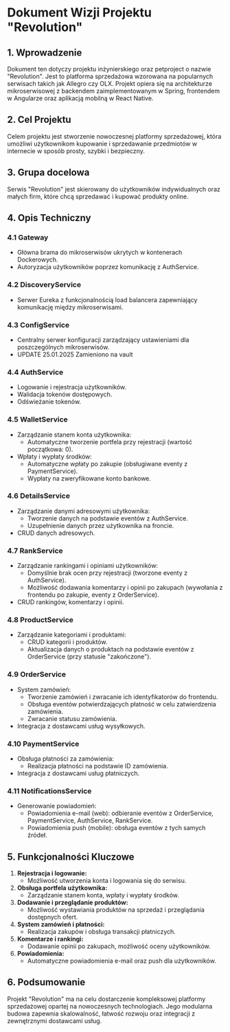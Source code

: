 # Dokument Wizji Projektu "Revolution"

## 1. Wprowadzenie
Dokument ten dotyczy projektu inżynierskiego oraz petproject o nazwie "Revolution". Jest to platforma sprzedażowa wzorowana na popularnych serwisach takich jak Allegro czy OLX. Projekt opiera się na architekturze mikroserwisowej z backendem zaimplementowanym w Spring, frontendem w Angularze oraz aplikacją mobilną w React Native.

## 2. Cel Projektu
Celem projektu jest stworzenie nowoczesnej platformy sprzedażowej, która umożliwi użytkownikom kupowanie i sprzedawanie przedmiotów w internecie w sposób prosty, szybki i bezpieczny.

## 3. Grupa docelowa
Serwis "Revolution" jest skierowany do użytkowników indywidualnych oraz małych firm, które chcą sprzedawać i kupować produkty online.

## 4. Opis Techniczny
### 4.1 Gateway
- Główna brama do mikroserwisów ukrytych w kontenerach Dockerowych.
- Autoryzacja użytkowników poprzez komunikację z AuthService.

### 4.2 DiscoveryService
- Serwer Eureka z funkcjonalnością load balancera zapewniający komunikację między mikroserwisami.

### 4.3 ConfigService
- Centralny serwer konfiguracji zarządzający ustawieniami dla poszczególnych mikroserwisów.
- UPDATE 25.01.2025 Zamieniono na vault

### 4.4 AuthService
- Logowanie i rejestracja użytkowników.
- Walidacja tokenów dostępowych.
- Odświeżanie tokenów.

### 4.5 WalletService
- Zarządzanie stanem konta użytkownika:
    - Automatyczne tworzenie portfela przy rejestracji (wartość początkowa: 0).
- Wpłaty i wypłaty środków:
    - Automatyczne wpłaty po zakupie (obsługiwane eventy z PaymentService).
    - Wypłaty na zweryfikowane konto bankowe.

### 4.6 DetailsService
- Zarządzanie danymi adresowymi użytkownika:
    - Tworzenie danych na podstawie eventów z AuthService.
    - Uzupełnienie danych przez użytkownika na froncie.
- CRUD danych adresowych.

### 4.7 RankService
- Zarządzanie rankingami i opiniami użytkowników:
    - Domyślnie brak ocen przy rejestracji (tworzone eventy z AuthService).
    - Możliwość dodawania komentarzy i opinii po zakupach (wywołania z frontendu po zakupie, eventy z OrderService).
- CRUD rankingów, komentarzy i opinii.

### 4.8 ProductService
- Zarządzanie kategoriami i produktami:
    - CRUD kategorii i produktów.
    - Aktualizacja danych o produktach na podstawie eventów z OrderService (przy statusie "zakończone").

### 4.9 OrderService
- System zamówień:
    - Tworzenie zamówień i zwracanie ich identyfikatorów do frontendu.
    - Obsługa eventów potwierdzających płatność w celu zatwierdzenia zamówienia.
    - Zwracanie statusu zamówienia.
- Integracja z dostawcami usług wysyłkowych.

### 4.10 PaymentService
- Obsługa płatności za zamówienia:
    - Realizacja płatności na podstawie ID zamówienia.
- Integracja z dostawcami usług płatniczych.

### 4.11 NotificationsService
- Generowanie powiadomień:
    - Powiadomienia e-mail (web): odbieranie eventów z OrderService, PaymentService, AuthService, RankService.
    - Powiadomienia push (mobile): obsługa eventów z tych samych źródeł.

## 5. Funkcjonalności Kluczowe
1. **Rejestracja i logowanie:**
    - Możliwość utworzenia konta i logowania się do serwisu.
2. **Obsługa portfela użytkownika:**
    - Zarządzanie stanem konta, wpłaty i wypłaty środków.
3. **Dodawanie i przeglądanie produktów:**
    - Możliwość wystawiania produktów na sprzedaż i przeglądania dostępnych ofert.
4. **System zamówień i płatności:**
    - Realizacja zakupów i obsługa transakcji płatniczych.
5. **Komentarze i rankingi:**
    - Dodawanie opinii po zakupach, możliwość oceny użytkowników.
6. **Powiadomienia:**
    - Automatyczne powiadomienia e-mail oraz push dla użytkowników.

## 6. Podsumowanie
Projekt "Revolution" ma na celu dostarczenie kompleksowej platformy sprzedażowej opartej na nowoczesnych technologiach. Jego modularna budowa zapewnia skalowalność, łatwość rozwoju oraz integracji z zewnętrznymi dostawcami usług.

